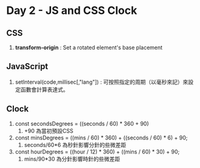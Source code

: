 # Day 2 - JS and CSS Clock

## CSS

1. **transform-origin** : Set a rotated element's base placement

## JavaScript

1. setInterval(code,millisec[,"lang"]) : 可按照指定的周期（以毫秒來記）來設定函數會計算表達式。

## Clock

1. const secondsDegrees = ((seconds / 60) * 360 + 90)
    1. +90 為當初預設CSS
2. const minsDegrees = ((mins / 60) * 360) + ((seconds / 60) * 6) + 90;
    1. seconds/60*6 為秒針影響分針的些微差距
3. const hourDegrees = ((hour / 12) * 360) + ((mins / 60) * 30) + 90;
    1. mins/90*30 為分針影響時針的些微差距
